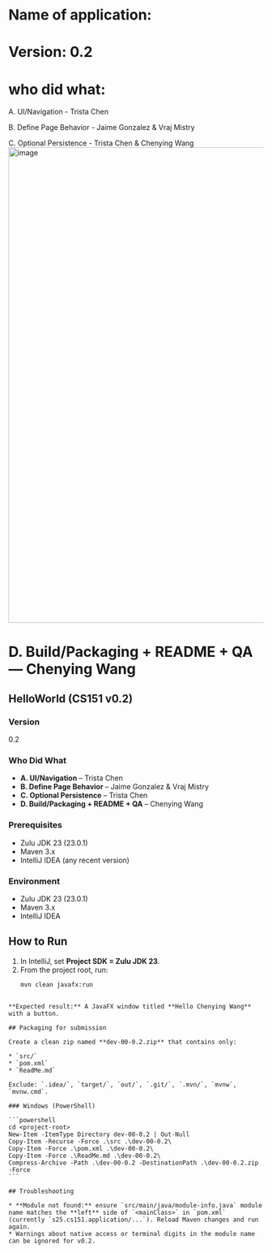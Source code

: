 # Name of application: 
# Version: 0.2

# who did what:
A. UI/Navigation - Trista Chen

B. Define Page Behavior - Jaime Gonzalez & Vraj Mistry

C. Optional Persistence - Trista Chen & Chenying Wang
<img width="1857" height="937" alt="image" src="https://github.com/user-attachments/assets/c1c0de57-e3c1-462f-8fb4-9c6596902471" />




# D. Build/Packaging + README + QA — Chenying Wang

## HelloWorld (CS151 v0.2)

### Version
0.2

### Who Did What
- **A. UI/Navigation** – Trista Chen  
- **B. Define Page Behavior** – Jaime Gonzalez & Vraj Mistry  
- **C. Optional Persistence** – Trista Chen  
- **D. Build/Packaging + README + QA** – Chenying Wang

### Prerequisites
- Zulu JDK 23 (23.0.1)
- Maven 3.x
- IntelliJ IDEA (any recent version)

### Environment
- Zulu JDK 23 (23.0.1)
- Maven 3.x
- IntelliJ IDEA

## How to Run
1. In IntelliJ, set **Project SDK = Zulu JDK 23**.  
2. From the project root, run:
   ```bash
   mvn clean javafx:run
````

**Expected result:** A JavaFX window titled **Hello Chenying Wang** with a button.

## Packaging for submission

Create a clean zip named **dev-00-0.2.zip** that contains only:

* `src/`
* `pom.xml`
* `ReadMe.md`

Exclude: `.idea/`, `target/`, `out/`, `.git/`, `.mvn/`, `mvnw`, `mvnw.cmd`.

### Windows (PowerShell)

```powershell
cd <project-root>
New-Item -ItemType Directory dev-00-0.2 | Out-Null
Copy-Item -Recurse -Force .\src .\dev-00-0.2\
Copy-Item -Force .\pom.xml .\dev-00-0.2\
Copy-Item -Force .\ReadMe.md .\dev-00-0.2\
Compress-Archive -Path .\dev-00-0.2 -DestinationPath .\dev-00-0.2.zip -Force
```

## Troubleshooting

* **Module not found:** ensure `src/main/java/module-info.java` module name matches the **left** side of `<mainClass>` in `pom.xml` (currently `s25.cs151.application/...`). Reload Maven changes and run again.
* Warnings about native access or terminal digits in the module name can be ignored for v0.2.


